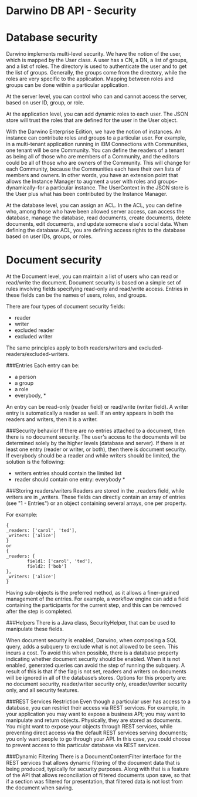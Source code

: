Darwino DB API - Security
=======================

# Database security
Darwino implements multi-level security. We have the notion of the user, which is mapped by the User class. A user has a CN, a DN, a list of groups, and a list of roles. The directory is used to authenticate the user and to get the list of groups. Generally, the groups come from the directory, while the roles are very specific to the application. Mapping between roles and groups can be done within a particular application.

At the server level, you can control who can and cannot access the server, based on user ID, group, or role.

At the application level, you can add dynamic roles to each user. The JSON store will trust the roles that are defined for the user in the User object.

With the Darwino Enterprise Edition, we have the notion of instances. An instance can contribute roles and groups to a particular user. For example, in a multi-tenant application running in IBM Connections with Communities, one tenant will be one Community. You can define the readers of a tenant as being all of those who are members of a Community, and the editors could be all of those who are owners of the Community. This will change for each Community, because the Communities each have their own lists of members and owners. In other words, you have an extension point that allows the Instance Manager to augment a user with roles and groups–dynamically–for a particular instance. The UserContext in the JSON store is the User plus what has been contributed by the Instance Manager.

At the database level, you can assign an ACL. In the ACL, you can define who, among those who have been allowed server access, can access the database, manage the database, read documents, create documents, delete documents, edit documents, and update someone else's social data. When defining the database ACL, you are defining access rights to the database based on user IDs, groups, or roles.

# Document security
At the Document level, you can maintain a list of users who can read or read/write the document.  Document security is based on a simple set of rules involving fields specifying read-only and read/write access. Entries in these fields can be the names of users, roles, and groups.

There are four types of document security fields:
- reader
- writer
- excluded reader
- excluded writer

The same principles apply to both readers/writers and excluded-readers/excluded-writers. 
 
###Entries 
Each entry can be: 
- a person 
- a group 
- a role 
- everybody, * 

An entry can be read-only (reader field) or read/write (writer field). A writer entry is automatically a reader as well. 
If an entry appears in both the readers and writers, then it is a writer.  
 
###Security behavior 
If there are no entries attached to a document, then there is no document security. The user's access to the documents will be determined solely by the higher levels (database and server). 
If there is at least one entry (reader or writer, or both), then there is document security. 
If everybody should be a reader and while writers should be limited, the solution is the following: 
- writers entries should contain the limited list 
- reader should contain one entry: everybody * 

###Storing readers/writers 
Readers are stored in the _readers field, while writers are in _writers. 
These fields can directly contain an array of entries (see "1 - Entries") or an object containing several arrays, one per property. 

For example: 
```
{ 
_readers: ['carol', 'ted'], 
_writers: ['alice'] 
} 
or 
{ 
_readers: { 
        field1: ['carol', 'ted'], 
        field2: ['bob'] 
}, 
_writers: ['alice'] 
} 

```

Having sub-objects is the preferred method, as it allows a finer-grained management of the entries. For example, a workflow engine can add a field containing the participants for the current step, and this can be removed after the step is completed.

###Helpers 
There is a Java class, SecurityHelper, that can be used to manipulate these fields.
 
When document security is enabled, Darwino, when composing a SQL query, adds a subquery to exclude what is not allowed to be seen. This incurs a cost. To avoid this when possible, there is a database property indicating whether document security should be enabled. When it is not enabled, generated queries can avoid the step of running the subquery. A result of this is that if the flag is not set, readers and writers on documents will be ignored in all of the database’s stores. Options for this property are: no document security, reader/writer security only, ereader/ewriter security only, and all security features.

###REST Services Restriction
Even though a particular user has access to a database, you can restrict their access via REST services. For example, in your application you may want to expose a business API; you may want to manipulate and return objects. Physically, they are stored as documents. You might want to expose your objects through REST services, while preventing direct access via the default REST services serving documents; you only want people to go through your API. In this case, you could choose to prevent access to this particular database via REST services. 

###Dynamic Filtering
There is a DocumentContentFilter interface for the REST services that allows dynamic filtering of the document data that is being produced, typically for security purposes. Along with that is a feature of the API that allows reconciliation of filtered documents upon save, so that if a section was filtered for presentation, that filtered data is not lost from the document when saving.
